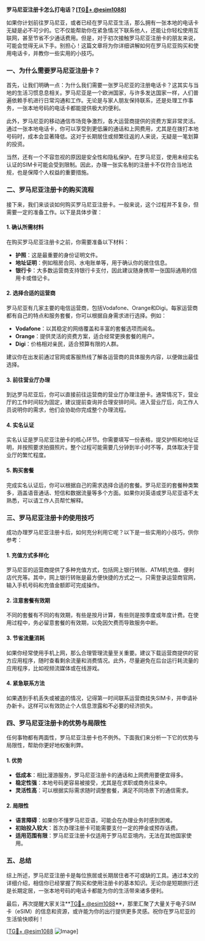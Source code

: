 **罗马尼亚注册卡怎么打电话？[[TG💪+ @esim1088](https://t.me/s/esim1088)]**

如果你计划前往罗马尼亚，或者已经在罗马尼亚生活，那么拥有一张本地的电话卡无疑是必不可少的。它不仅能帮助你在紧急情况下联系他人，还能让你轻松使用互联网，甚至节省不少通话费用。但是，对于初次接触罗马尼亚注册卡的朋友来说，可能会觉得无从下手。别担心！这篇文章将为你详细讲解如何在罗马尼亚购买和使用电话卡，并教你一些实用的小技巧。

### 一、为什么需要罗马尼亚注册卡？

首先，让我们明确一点：为什么我们需要一张罗马尼亚的注册电话卡？这其实与当地的生活习惯息息相关。罗马尼亚是一个欧洲国家，与许多发达国家一样，人们普遍依赖手机进行日常沟通和工作。无论是与家人朋友保持联系，还是处理工作事务，一张本地号码的电话卡都能提供极大的便利。

此外，罗马尼亚的移动通信市场竞争激烈，各大运营商提供的资费方案非常灵活。通过一张本地电话卡，你可以享受到更低廉的通话和上网费用，尤其是在拨打本地号码时，成本会显著降低。这对于长期居住或频繁往返的人来说，无疑是一笔划算的投资。

当然，还有一个不容忽视的原因是安全性和隐私保护。在罗马尼亚，使用未经实名认证的SIM卡可能会受到限制。因此，办理一张实名制的注册卡不仅符合当地法规，也是保障个人权益的重要措施。

### 二、罗马尼亚注册卡的购买流程

接下来，我们来谈谈如何购买罗马尼亚注册卡。一般来说，这个过程并不复杂，但需要一定的准备工作。以下是具体步骤：

#### 1. 确认所需材料
在购买罗马尼亚注册卡之前，你需要准备以下材料：
- **护照**：这是最重要的身份证明文件。
- **地址证明**：例如租房合同、水电账单等，用于确认你的居住信息。
- **银行卡**：大多数运营商支持银行卡支付，因此建议随身携带一张国际通用的信用卡或借记卡。

#### 2. 选择合适的运营商
罗马尼亚有几家主要的电信运营商，包括Vodafone、Orange和Digi。每家运营商都有自己的特点和服务套餐，你可以根据自身需求进行选择。例如：
- **Vodafone**：以其稳定的网络覆盖和丰富的套餐选项而闻名。
- **Orange**：提供灵活的资费方案，适合经常更换套餐的用户。
- **Digi**：价格相对亲民，适合预算有限的人群。

建议你在出发前通过官网或客服热线了解各运营商的具体服务内容，以便做出最佳选择。

#### 3. 前往营业厅办理
到达罗马尼亚后，你可以直接前往运营商的营业厅办理注册卡。通常情况下，营业厅的工作时间较为固定，建议提前查询并合理安排时间。进入营业厅后，向工作人员说明你的需求，他们会协助你完成整个办理流程。

#### 4. 实名认证
实名认证是罗马尼亚注册卡的核心环节。你需要填写一份表格，提交护照和地址证明，并按照要求拍摄照片。整个过程可能需要几分钟到半小时不等，具体取决于营业厅的繁忙程度。

#### 5. 购买套餐
完成实名认证后，你可以根据自己的需求选择合适的套餐。罗马尼亚的套餐种类繁多，涵盖语音通话、短信和数据流量等多个方面。如果你对英语或罗马尼亚语不太熟悉，可以请工作人员帮忙解释。

### 三、罗马尼亚注册卡的使用技巧

成功办理罗马尼亚注册卡后，如何充分利用它呢？以下是一些实用的小技巧，供你参考：

#### 1. 充值方式多样化
罗马尼亚的运营商提供了多种充值方式，包括网上银行转账、ATM机充值、便利店代充等。其中，网上银行转账是最方便快捷的方式之一。只需登录运营商官网，输入手机号码和充值金额即可完成操作。

#### 2. 注意套餐有效期
不同的套餐有不同的有效期，有些是按月计算，有些则是按季度或年度计费。在使用过程中，务必留意套餐的有效期，以免因欠费而导致服务中断。

#### 3. 节省流量消耗
如果你经常使用手机上网，那么合理管理流量至关重要。建议下载运营商提供的官方应用程序，随时查看剩余流量和消费情况。此外，尽量避免在后台运行耗流量的应用程序，比如视频流媒体或在线游戏。

#### 4. 紧急联系方法
如果遇到手机丢失或被盗的情况，记得第一时间联系运营商挂失SIM卡，并申请补办新卡。这样可以有效防止个人信息泄露和不必要的经济损失。

### 四、罗马尼亚注册卡的优势与局限性

任何事物都有两面性，罗马尼亚注册卡也不例外。下面我们来分析一下它的优势与局限性，帮助你更好地权衡利弊。

#### 1. 优势
- **低成本**：相比漫游服务，罗马尼亚注册卡的通话和上网费用要便宜得多。
- **稳定性强**：本地号码更容易被接受，尤其是在求职或商务往来中。
- **灵活性高**：可以根据实际需求随时调整套餐，满足不同场景下的通信需求。

#### 2. 局限性
- **语言障碍**：如果你不懂罗马尼亚语，可能会在办理业务时感到困难。
- **初始投入较大**：首次办理注册卡可能需要支付一定的押金或预存话费。
- **适用范围有限**：罗马尼亚注册卡仅适用于罗马尼亚境内，无法在其他国家使用。

### 五、总结

综上所述，罗马尼亚注册卡是每位旅居或长期居住者不可或缺的工具。通过本文的详细介绍，相信你已经掌握了购买和使用注册卡的基本知识。无论你是短期旅行还是长期定居，一张本地号码的电话卡都能为你的生活带来诸多便利。

最后，再次提醒大家关注**[TG💪+ @esim1088](https://t.me/s/esim1088)**，那里汇聚了大量关于电子SIM卡（eSIM）的信息和资源，或许能为你的出行提供更多灵感。祝你在罗马尼亚的生活愉快顺利！

[[TG💪+ @esim1088](https://t.me/s/esim1088) ![Image](https://i.postimg.cc/4NQfJmqS/Snipaste-2025-05-13-00-14-12.png)]